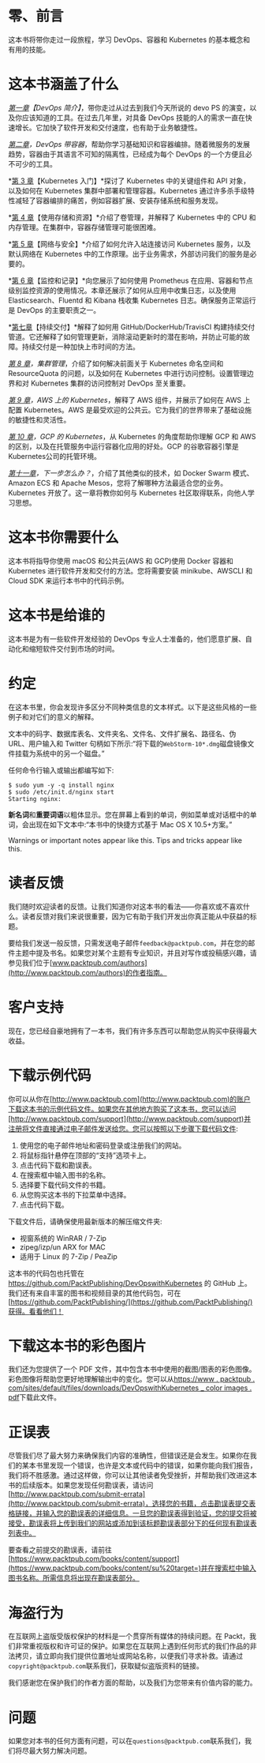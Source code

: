 # 零、前言

这本书将带你走过一段旅程，学习 DevOps、容器和 Kubernetes 的基本概念和有用的技能。

# 这本书涵盖了什么

*[第一章](01.html#KVCC0-6c8359cae3d4492eb9973d94ec3e4f1e)【DevOps 简介】*，带你走过从过去到我们今天所说的 devo PS 的演变，以及你应该知道的工具。在过去几年里，对具备 DevOps 技能的人的需求一直在快速增长。它加快了软件开发和交付速度，也有助于业务敏捷性。

*[第二章](02.html#1CQAE0-6c8359cae3d4492eb9973d94ec3e4f1e)，DevOps 带容器*，帮助你学习基础知识和容器编排。随着微服务的发展趋势，容器由于其语言不可知的隔离性，已经成为每个 DevOps 的一个方便且必不可少的工具。

*[第 3 章](03.html#22O7C0-6c8359cae3d4492eb9973d94ec3e4f1e)【Kubernetes 入门】*探讨了 Kubernetes 中的关键组件和 API 对象，以及如何在 Kubernetes 集群中部署和管理容器。Kubernetes 通过许多杀手级特性减轻了容器编排的痛苦，例如容器扩展、安装存储系统和服务发现。

*[第 4 章](04.html#3279U0-6c8359cae3d4492eb9973d94ec3e4f1e)【使用存储和资源】*介绍了卷管理，并解释了 Kubernetes 中的 CPU 和内存管理。在集群中，容器存储管理可能很困难。

*[第 5 章](05.html#3O56S0-6c8359cae3d4492eb9973d94ec3e4f1e)【网络与安全】*介绍了如何允许入站连接访问 Kubernetes 服务，以及默认网络在 Kubernetes 中的工作原理。出于业务需求，外部访问我们的服务是必要的。

*[第 6 章](06.html#43JDK0-6c8359cae3d4492eb9973d94ec3e4f1e)【监控和记录】*向您展示了如何使用 Prometheus 在应用、容器和节点级别监控资源的使用情况。本章还展示了如何从应用中收集日志，以及使用 Elasticsearch、Fluentd 和 Kibana 栈收集 Kubernetes 日志。确保服务正常运行是 DevOps 的主要职责之一。

*[第七章](07.html#4REBM0-6c8359cae3d4492eb9973d94ec3e4f1e)【持续交付】*解释了如何用 GitHub/DockerHub/TravisCI 构建持续交付管道。它还解释了如何管理更新，消除滚动更新时的潜在影响，并防止可能的故障。持续交付是一种加快上市时间的方法。

*[第 8 章](08.html#5J99O0-6c8359cae3d4492eb9973d94ec3e4f1e)，集群管理*，介绍了如何解决前面关于 Kubernetes 命名空间和 ResourceQuota 的问题，以及如何在 Kubernetes 中进行访问控制。设置管理边界和对 Kubernetes 集群的访问控制对 DevOps 至关重要。

*[第 9 章](09.html#6NGV40-6c8359cae3d4492eb9973d94ec3e4f1e)，AWS 上的 Kubernetes*，解释了 AWS 组件，并展示了如何在 AWS 上配置 Kubernetes。AWS 是最受欢迎的公共云。它为我们的世界带来了基础设施的敏捷性和灵活性。

*[第 10 章](10.html#7BHQU0-6c8359cae3d4492eb9973d94ec3e4f1e)，GCP 的 Kubernetes*，从 Kubernetes 的角度帮助你理解 GCP 和 AWS 的区别，以及在托管服务中运行容器化应用的好处。GCP 的谷歌容器引擎是Kubernetes公司的托管环境。

*[第十一章](11.html#80H7A0-6c8359cae3d4492eb9973d94ec3e4f1e)，下一步怎么办？*，介绍了其他类似的技术，如 Docker Swarm 模式、Amazon ECS 和 Apache Mesos，您将了解哪种方法最适合您的业务。Kubernetes 开放了。这一章将教你如何与 Kubernetes 社区取得联系，向他人学习思想。

# 这本书你需要什么

这本书将指导你使用 macOS 和公共云(AWS 和 GCP)使用 Docker 容器和 Kubernetes 进行软件开发和交付的方法。您将需要安装 minikube、AWSCLI 和 Cloud SDK 来运行本书中的代码示例。

# 这本书是给谁的

这本书是为有一些软件开发经验的 DevOps 专业人士准备的，他们愿意扩展、自动化和缩短软件交付到市场的时间。

# 约定

在这本书里，你会发现许多区分不同种类信息的文本样式。以下是这些风格的一些例子和对它们的意义的解释。

文本中的码字、数据库表名、文件夹名、文件名、文件扩展名、路径名、伪 URL、用户输入和 Twitter 句柄如下所示:“将下载的`WebStorm-10*.dmg`磁盘镜像文件挂载为系统中的另一个磁盘。”

任何命令行输入或输出都编写如下:

```
$ sudo yum -y -q install nginx
$ sudo /etc/init.d/nginx start
Starting nginx: 
```

**新名词**和**重要词语**以粗体显示。您在屏幕上看到的单词，例如菜单或对话框中的单词，会出现在如下文本中:“本书中的快捷方式基于 Mac OS X 10.5+方案。”

Warnings or important notes appear like this. Tips and tricks appear like this.

# 读者反馈

我们随时欢迎读者的反馈。让我们知道你对这本书的看法——你喜欢或不喜欢什么。读者反馈对我们来说很重要，因为它有助于我们开发出你真正能从中获益的标题。

要给我们发送一般反馈，只需发送电子邮件`feedback@packtpub.com`，并在您的邮件主题中提及书名。如果您对某个主题有专业知识，并且对写作或投稿感兴趣，请参见我们位于[www.packtpub.com/authors](http://www.packtpub.com/authors)的作者指南。

# 客户支持

现在，您已经自豪地拥有了一本书，我们有许多东西可以帮助您从购买中获得最大收益。

# 下载示例代码

你可以从你在[http://www.packtpub.com](http://www.packtpub.com)的账户下载这本书的示例代码文件。如果您在其他地方购买了这本书，您可以访问[http://www.packtpub.com/support](http://www.packtpub.com/support)并注册将文件直接通过电子邮件发送给您。您可以按照以下步骤下载代码文件:

1.  使用您的电子邮件地址和密码登录或注册我们的网站。
2.  将鼠标指针悬停在顶部的“支持”选项卡上。
3.  点击代码下载和勘误表。
4.  在搜索框中输入图书的名称。
5.  选择要下载代码文件的书籍。
6.  从您购买这本书的下拉菜单中选择。
7.  点击代码下载。

下载文件后，请确保使用最新版本的解压缩文件夹:

*   视窗系统的 WinRAR / 7-Zip
*   zipeg/izp/un ARX for MAC
*   适用于 Linux 的 7-Zip / PeaZip

这本书的代码包也托管在 https://github.com/PacktPublishing/DevOpswithKubernetes 的 GitHub 上。我们还有来自丰富的图书和视频目录的其他代码包，可在[https://github.com/PacktPublishing/](https://github.com/PacktPublishing/)获得。看看他们！

# 下载这本书的彩色图片

我们还为您提供了一个 PDF 文件，其中包含本书中使用的截图/图表的彩色图像。彩色图像将帮助您更好地理解输出中的变化。您可以从[https://www . packtpub . com/sites/default/files/downloads/DevOpswithKubernetes _ color images . pdf](https://www.packtpub.com/sites/default/files/downloads/devOpswithkubernetes_ColorImages.pdf)下载此文件。

# 正误表

尽管我们尽了最大努力来确保我们内容的准确性，但错误还是会发生。如果你在我们的某本书里发现一个错误，也许是文本或代码中的错误，如果你能向我们报告，我们将不胜感激。通过这样做，你可以让其他读者免受挫折，并帮助我们改进这本书的后续版本。如果您发现任何勘误表，请访问[http://www.packtpub.com/submit-errata](http://www.packtpub.com/submit-errata)，选择您的书籍，点击勘误表提交表格链接，并输入您的勘误表的详细信息。一旦您的勘误表得到验证，您的提交将被接受，勘误表将上传到我们的网站或添加到该标题勘误表部分下的任何现有勘误表列表中。

要查看之前提交的勘误表，请前往[https://www.packtpub.com/books/content/support](https://www.packtpub.com/books/content/su%20target=)并在搜索栏中输入图书名称。所需信息将出现在勘误表部分。

# 海盗行为

在互联网上盗版受版权保护的材料是一个贯穿所有媒体的持续问题。在 Packt，我们非常重视版权和许可证的保护。如果您在互联网上遇到任何形式的我们作品的非法拷贝，请立即向我们提供位置地址或网站名称，以便我们寻求补救。请通过`copyright@packtpub.com`联系我们，获取疑似盗版资料的链接。

我们感谢您在保护我们的作者方面的帮助，以及我们为您带来有价值内容的能力。

# 问题

如果您对本书的任何方面有问题，可以在`questions@packtpub.com`联系我们，我们将尽最大努力解决问题。